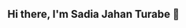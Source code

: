 ## Hi there, I'm Sadia Jahan Turabe 👋

<!--
**Tura-bee/Tura-bee** is a ✨ _special_ ✨ repository because its `README.md` (this file) appears on your GitHub profile.

I am a motivated and detail-oriented first-year Computer Science student from Khulna University of Engineering & Technology, with a strong foundation in C programming
and software development principles. I enjoy building practical projects that solve real-world problems. I have a
passion for learning new technologies and continuously improving my coding skills. With a solid understanding of
data structures, algorithms, and system-level programming, I am eager to contribute to dynamic teams and gain
hands-on experience in the tech industry. I am also a strong communicator and team player, committed to delivering
reliable and efficient solutions.
